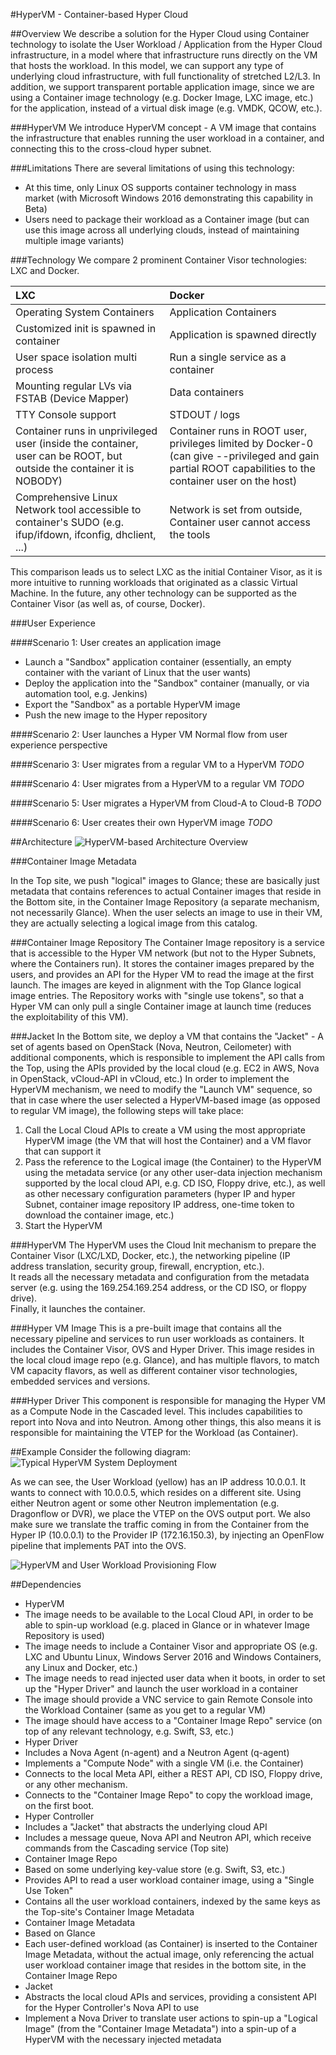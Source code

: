 #HyperVM - Container-based Hyper Cloud

##Overview
We describe a solution for the Hyper Cloud using Container technology to isolate the User Workload / Application from the Hyper Cloud infrastructure, in a model where that infrastructure runs directly on the VM that hosts the workload.
In this model, we can support any type of underlying cloud infrastructure, with full functionality of stretched L2/L3.
In addition, we support transparent portable application image, since we are using a Container image technology (e.g. Docker Image, LXC image, etc.) for the application, instead of a virtual disk image (e.g. VMDK, QCOW, etc.).

###HyperVM
We introduce HyperVM concept - A VM image that contains the infrastructure that enables running the user workload in a container, and connecting this to the cross-cloud hyper subnet.

###Limitations
There are several limitations of using this technology:

 - At this time, only Linux OS supports container technology in mass market (with Microsoft Windows 2016 demonstrating this capability in Beta)
 - Users need to package their workload as a Container image (but can use this image across all underlying clouds, instead of maintaining multiple image variants)

###Technology
We compare 2 prominent Container Visor technologies: LXC and Docker.

|LXC|Docker|
|:-|:-|
|Operating System Containers|Application Containers|
|Customized init is spawned in container|Application is spawned directly|
|User space isolation multi process|Run a single service as a container|
|Mounting regular LVs via FSTAB (Device Mapper)|Data containers|
|TTY Console support|STDOUT / logs|
|Container runs in unprivileged user (inside the container, user can be ROOT, but outside the container it is NOBODY)|Container runs in ROOT user, privileges limited by Docker-0 (can give --privileged and gain partial ROOT capabilities to the container user on the host)|
|Comprehensive Linux Network tool accessible to container's SUDO (e.g. ifup/ifdown, ifconfig, dhclient, ...)|Network is set from outside, Container user cannot access the tools|

This comparison leads us to select LXC as the initial Container Visor, as it is more intuitive to running workloads that originated as a classic Virtual Machine.
In the future, any other technology can be supported as the Container Visor (as well as, of course, Docker).

###User Experience

####Scenario 1: User creates an application image
 - Launch a "Sandbox" application container (essentially, an empty container with the variant of Linux that the user wants)
 - Deploy the application into the "Sandbox" container (manually, or via automation tool, e.g. Jenkins)
 - Export the "Sandbox" as a portable HyperVM image
 - Push the new image to the Hyper repository

####Scenario 2: User launches a Hyper VM
Normal flow from user experience perspective

####Scenario 3: User migrates from a regular VM to a HyperVM
*TODO*

####Scenario 4: User migrates from a HyperVM to a regular VM
*TODO*

####Scenario 5: User migrates a HyperVM from Cloud-A to Cloud-B
*TODO*

####Scenario 6: User creates their own HyperVM image
*TODO*

##Architecture
![HyperVM-based Architecture Overview](images/hypervm_architecture.png)

###Container Image Metadata

In the Top site, we push "logical" images to Glance; these are basically just metadata that contains references to actual Container images that reside in the Bottom site, in the Container Image Repository (a separate mechanism, not necessarily Glance).
When the user selects an image to use in their VM, they are actually selecting a logical image from this catalog.

###Container Image Repository
The Container Image repository is a service that is accessible to the Hyper VM network (but not to the Hyper Subnets, where the Containers run).
It stores the container images prepared by the users, and provides an API for the Hyper VM to read the image at the first launch.
The images are keyed in alignment with the Top Glance logical image entries.
The Repository works with "single use tokens", so that a Hyper VM can only pull a single Container image at launch time (reduces the exploitability of this VM).

###Jacket
In the Bottom site, we deploy a VM that contains the "Jacket" - A set of agents based on OpenStack (Nova, Neutron, Ceilometer) with additional components, which is responsible to implement the API calls from the Top, using the APIs provided by the local cloud (e.g. EC2 in AWS, Nova in OpenStack, vCloud-API in vCloud, etc.)
In order to implement the HyperVM mechanism, we need to modify the "Launch VM" sequence, so that in case where the user selected a HyperVM-based image (as opposed to regular VM image), the following steps will take place:
1.	Call the Local Cloud APIs to create a VM using the most appropriate HyperVM image (the VM that will host the Container) and a VM flavor that can support it
2.	Pass the reference to the Logical image (the Container) to the HyperVM using the metadata service (or any other user-data injection mechanism supported by the local cloud API, e.g. CD ISO, Floppy drive, etc.), as well as other necessary configuration parameters (hyper IP and hyper Subnet, container image repository IP address, one-time token to download the container image, etc.)
3.	Start the HyperVM

###HyperVM
The HyperVM uses the Cloud Init mechanism to prepare the Container Visor (LXC/LXD, Docker, etc.), the networking pipeline (IP address translation, security group, firewall, encryption, etc.).  
It reads all the necessary metadata and configuration from the metadata server (e.g. using the 169.254.169.254 address, or the CD ISO, or floppy drive).  
Finally, it launches the container.

###Hyper VM Image
This is a pre-built image that contains all the necessary pipeline and services to run user workloads as containers.
It includes the Container Visor, OVS and Hyper Driver.
This image resides in the local cloud image repo (e.g. Glance), and has multiple flavors, to match VM capacity flavors, as well as different container visor technologies, embedded services and versions.

###Hyper Driver
This component is responsible for managing the Hyper VM as a Compute Node in the Cascaded level.  This includes capabilities to report into Nova and into Neutron.  Among other things, this also means it is responsible for maintaining the VTEP for the Workload (as Container).

##Example
Consider the following diagram:
![Typical HyperVM System Deployment](images/hypervm_system.png) 

As we can see, the User Workload (yellow) has an IP address 10.0.0.1.
It wants to connect with 10.0.0.5, which resides on a different site.
Using either Neutron agent or some other Neutron implementation (e.g. Dragonflow or DVR), we place the VTEP on the OVS output port.  We also make sure we translate the traffic coming in from the Container from the Hyper IP (10.0.0.1) to the Provider IP (172.16.150.3), by injecting an OpenFlow pipeline that implements PAT into the OVS.

![HyperVM and User Workload Provisioning Flow](images/hypervm_workload_provisioning_flow.png) 

##Dependencies
- HyperVM
 - The image needs to be available to the Local Cloud API, in order to be able to spin-up workload (e.g. placed in Glance or in whatever Image Repository is used)
 -	The image needs to include a Container Visor and appropriate OS (e.g. LXC and Ubuntu Linux, Windows Server 2016 and Windows Containers, any Linux and Docker, etc.)
 -	The image needs to read injected user data when it boots, in order to set up the "Hyper Driver" and launch the user workload in a container
 -	The image should provide a VNC service to gain Remote Console into the Workload Container (same as you get to a regular VM)
 -	The image should have access to a "Container Image Repo" service (on top of any relevant technology, e.g. Swift, S3, etc.)
-	Hyper Driver
 -	Includes a Nova Agent (n-agent) and a Neutron Agent (q-agent)
 -	Implements a "Compute Node" with a single VM (i.e. the Container)
 -	Connects to the local Meta API, either a REST API, CD ISO, Floppy drive, or any other mechanism.
 -	Connects to the "Container Image Repo" to copy the workload image, on the first boot.
-	Hyper Controller
 -	Includes a "Jacket" that abstracts the underlying cloud API
 -	Includes a message queue, Nova API and Neutron API, which receive commands from the Cascading service (Top site)
-	Container Image Repo
 -	Based on some underlying key-value store (e.g. Swift, S3, etc.)
 -	Provides API to read a user workload container image, using a "Single Use Token"
 -	Contains all the user workload containers, indexed by the same keys as the Top-site's Container Image Metadata
- Container Image Metadata
 - Based on Glance
 - Each user-defined workload (as Container) is inserted to the Container Image Metadata, without the actual image, only referencing the actual user workload container image that resides in the bottom site, in the Container Image Repo
- Jacket
 - Abstracts the local cloud APIs and services, providing a consistent API for the Hyper Controller's Nova API to use
 - Implement a Nova Driver to translate user actions to spin-up a "Logical Image" (from the "Container Image Metadata") into a spin-up of a HyperVM with the necessary injected metadata 

